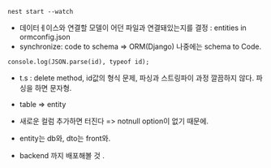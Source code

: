 `nest start --watch`

- 데이터ㅔ이스와 연결할 모델이 어던 파일과 연결돼있는지를 결정 : entities in ormconfig.json
- synchronize: code to schema => ORM(Django) 나중에는 schema to Code.

`console.log(JSON.parse(id), typeof id);`


- t.s : delete method,  id값의 형식 문제, 파싱과 스트링파이 과정 깔끔하지 않다. 파싱을 하면 문자형.


- table => entity
- 새로운 컬럼 추가하면 터진다 => notnull option이 없기 때문에. 
- entity는 db와, dto는 front와.

- backend 까지 배포해볼 것 .
